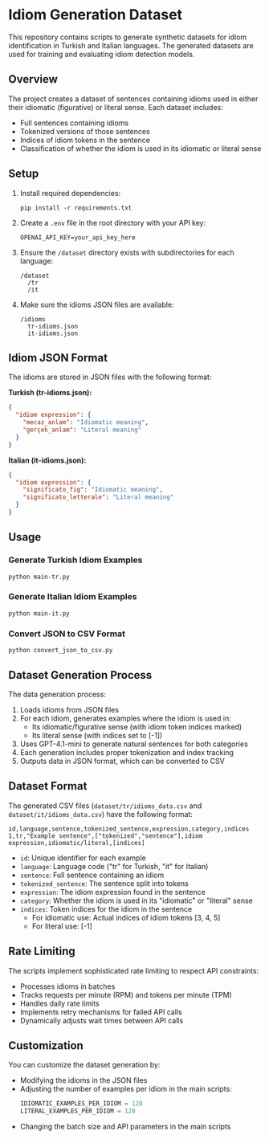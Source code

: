 # Idiom Generation Dataset

This repository contains scripts to generate synthetic datasets for idiom identification in Turkish and Italian languages. The generated datasets are used for training and evaluating idiom detection models.

## Overview

The project creates a dataset of sentences containing idioms used in either their idiomatic (figurative) or literal sense. Each dataset includes:
- Full sentences containing idioms
- Tokenized versions of those sentences
- Indices of idiom tokens in the sentence
- Classification of whether the idiom is used in its idiomatic or literal sense

## Setup

1. Install required dependencies:
   ```
   pip install -r requirements.txt
   ```

2. Create a `.env` file in the root directory with your API key:
   ```
   OPENAI_API_KEY=your_api_key_here
   ```

3. Ensure the `/dataset` directory exists with subdirectories for each language:
   ```
   /dataset
     /tr
     /it
   ```

4. Make sure the idioms JSON files are available:
   ```
   /idioms
     tr-idioms.json
     it-idioms.json
   ```

## Idiom JSON Format

The idioms are stored in JSON files with the following format:

**Turkish (tr-idioms.json):**
```json
{
  "idiom expression": {
    "mecaz_anlam": "Idiomatic meaning",
    "gerçek_anlam": "Literal meaning"
  }
}
```

**Italian (it-idioms.json):**
```json
{
  "idiom expression": {
    "significato_fig": "Idiomatic meaning",
    "significato_letterale": "Literal meaning"
  }
}
```

## Usage

### Generate Turkish Idiom Examples
```
python main-tr.py
```

### Generate Italian Idiom Examples
```
python main-it.py
```

### Convert JSON to CSV Format
```
python convert_json_to_csv.py
```

## Dataset Generation Process

The data generation process:

1. Loads idioms from JSON files
2. For each idiom, generates examples where the idiom is used in:
   - Its idiomatic/figurative sense (with idiom token indices marked)
   - Its literal sense (with indices set to [-1])
3. Uses GPT-4.1-mini to generate natural sentences for both categories
4. Each generation includes proper tokenization and index tracking
5. Outputs data in JSON format, which can be converted to CSV

## Dataset Format

The generated CSV files (`dataset/tr/idioms_data.csv` and `dataset/it/idioms_data.csv`) have the following format:

```
id,language,sentence,tokenized_sentence,expression,category,indices
1,tr,"Example sentence",["tokenized","sentence"],idiom expression,idiomatic/literal,[indices]
```

- `id`: Unique identifier for each example
- `language`: Language code ("tr" for Turkish, "it" for Italian)
- `sentence`: Full sentence containing an idiom
- `tokenized_sentence`: The sentence split into tokens
- `expression`: The idiom expression found in the sentence
- `category`: Whether the idiom is used in its "idiomatic" or "literal" sense
- `indices`: Token indices for the idiom in the sentence
  - For idiomatic use: Actual indices of idiom tokens [3, 4, 5]
  - For literal use: [-1]

## Rate Limiting

The scripts implement sophisticated rate limiting to respect API constraints:
- Processes idioms in batches
- Tracks requests per minute (RPM) and tokens per minute (TPM)
- Handles daily rate limits
- Implements retry mechanisms for failed API calls
- Dynamically adjusts wait times between API calls

## Customization

You can customize the dataset generation by:
- Modifying the idioms in the JSON files
- Adjusting the number of examples per idiom in the main scripts:
  ```python
  IDIOMATIC_EXAMPLES_PER_IDIOM = 120
  LITERAL_EXAMPLES_PER_IDIOM = 120
  ```
- Changing the batch size and API parameters in the main scripts


